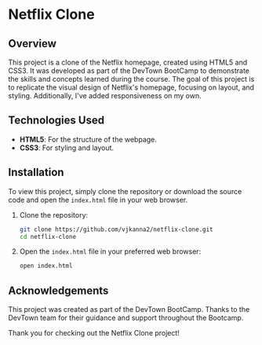 # Netflix Clone

## Overview

This project is a clone of the Netflix homepage, created using HTML5 and CSS3. It was developed as part of the DevTown BootCamp to demonstrate the skills and concepts learned during the course. The goal of this project is to replicate the visual design of Netflix's homepage, focusing on layout, and styling. Additionally, I've added responsiveness on my own.


## Technologies Used

- **HTML5**: For the structure of the webpage.
- **CSS3**: For styling and layout.

## Installation

To view this project, simply clone the repository or download the source code and open the `index.html` file in your web browser.

1. Clone the repository:

    ```bash
    git clone https://github.com/vjkanna2/netflix-clone.git
    cd netflix-clone
    ```

2. Open the `index.html` file in your preferred web browser:

    ```bash
    open index.html
    ```

## Acknowledgements

This project was created as part of the DevTown BootCamp. Thanks to the DevTown team for their guidance and support throughout the Bootcamp.


Thank you for checking out the Netflix Clone project!
